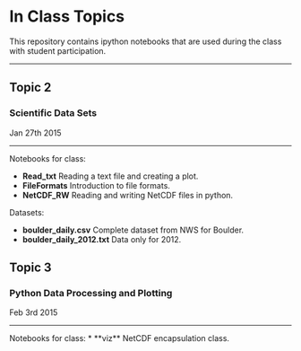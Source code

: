 # In Class Topics

This repository contains ipython notebooks that are used
during the class with student participation.

<hr>

## Topic 2
### Scientific Data Sets

Jan 27th 2015

<hr>
Notebooks for class:

* **Read_txt** Reading a text file and creating a plot.
* **FileFormats** Introduction to file formats.
* **NetCDF_RW** Reading and writing NetCDF files in python.

Datasets:
* **boulder_daily.csv** Complete dataset from NWS for Boulder.
* **boulder_daily_2012.txt** Data only for 2012.

## Topic 3
### Python Data Processing and Plotting

Feb 3rd 2015 
<hr>
Notebooks for class:
* **viz** NetCDF encapsulation class.

